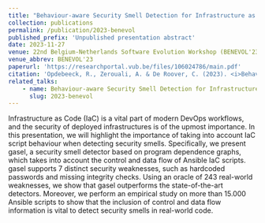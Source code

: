 ```yaml
---
title: "Behaviour-aware Security Smell Detection for Infrastructure as Code"
collection: publications
permalink: /publication/2023-benevol
published_prefix: 'Unpublished presentation abstract'
date: 2023-11-27
venue: 22nd Belgium-Netherlands Software Evolution Workshop (BENEVOL'23)
venue_abbrev: BENEVOL'23
paperurl: 'https://researchportal.vub.be/files/106024786/main.pdf'
citation: 'Opdebeeck, R., Zerouali, A. & De Roover, C. (2023). <i>Behaviour-aware Security Smell Detection for Infrastructure as Code.</i> Abstract from 22nd Belgium-Netherlands Software Evolution Workshop, Nijmegen, Netherlands.'
related_talks:
    - name: Behaviour-aware Security Smell Detection for Infrastructure as Code
      slug: 2023-benevol
---
```

Infrastructure as Code (IaC) is a vital part of modern DevOps workflows, and the security of deployed infrastructures is of the upmost importance. In this presentation, we will highlight the importance of taking into account IaC script behaviour when detecting security smells. Specifically, we present gasel, a security smell detector based on program dependence graphs, which takes into account the control and data flow of Ansible IaC scripts. gasel supports 7 distinct security weaknesses, such as hardcoded passwords and missing integrity checks. Using an oracle of 243 real-world weaknesses, we show that gasel outperforms the state-of-the-art detectors. Moreover, we perform an empirical study on more than 15.000 Ansible scripts to show that the inclusion of control and data flow information is vital to detect security smells in real-world code.
